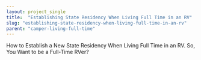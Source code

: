```yaml
---
layout: project_single
title:  "Establishing State Residency When Living Full Time in an RV"
slug: "establishing-state-residency-when-living-full-time-in-an-rv"
parent: "camper-living-full-time"
---
```

How to Establish a New State Residency When Living Full Time in an RV. So, You Want to be a Full-Time RVer?